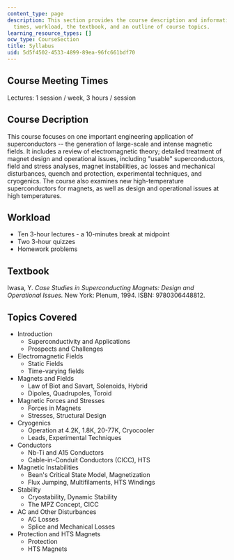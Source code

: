 ```yaml
---
content_type: page
description: This section provides the course description and information on meeting
  times, workload, the textbook, and an outline of course topics.
learning_resource_types: []
ocw_type: CourseSection
title: Syllabus
uid: 5d5f4502-4533-4899-89ea-96fc661bdf70
---
```


Course Meeting Times
--------------------

Lectures: 1 session / week, 3 hours / session

Course Decription
-----------------

This course focuses on one important engineering application of superconductors -- the generation of large-scale and intense magnetic fields. It includes a review of electromagnetic theory; detailed treatment of magnet design and operational issues, including "usable" superconductors, field and stress analyses, magnet instabilities, ac losses and mechanical disturbances, quench and protection, experimental techniques, and cryogenics. The course also examines new high-temperature superconductors for magnets, as well as design and operational issues at high temperatures.

Workload
--------

*   Ten 3-hour lectures - a 10-minutes break at midpoint
*   Two 3-hour quizzes
*   Homework problems

Textbook
--------

Iwasa, Y. _Case Studies in Superconducting Magnets: Design and Operational Issues._ New York: Plenum, 1994. ISBN: 9780306448812.

Topics Covered
--------------

*   Introduction
    *   Superconductivity and Applications
    *   Prospects and Challenges
*   Electromagnetic Fields
    *   Static Fields
    *   Time-varying fields
*   Magnets and Fields
    *   Law of Biot and Savart, Solenoids, Hybrid
    *   Dipoles, Quadrupoles, Toroid
*   Magnetic Forces and Stresses
    *   Forces in Magnets
    *   Stresses, Structural Design
*   Cryogenics
    *   Operation at 4.2K, 1.8K, 20-77K, Cryocooler
    *   Leads, Experimental Techniques
*   Conductors
    *   Nb-Ti and A15 Conductors
    *   Cable-in-Conduit Conductors (CICC), HTS
*   Magnetic Instabilities
    *   Bean's Critical State Model, Magnetization
    *   Flux Jumping, Multifilaments, HTS Windings
*   Stability
    *   Cryostability, Dynamic Stability
    *   The MPZ Concept, CICC
*   AC and Other Disturbances
    *   AC Losses
    *   Splice and Mechanical Losses
*   Protection and HTS Magnets
    *   Protection
    *   HTS Magnets